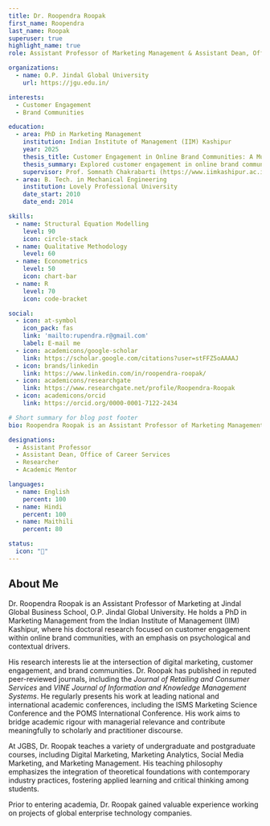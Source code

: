 ```yaml
---
title: Dr. Roopendra Roopak
first_name: Roopendra
last_name: Roopak
superuser: true
highlight_name: true
role: Assistant Professor of Marketing Management & Assistant Dean, Office of Career Services (JGBS)

organizations:
  - name: O.P. Jindal Global University
    url: https://jgu.edu.in/

interests:
  - Customer Engagement
  - Brand Communities

education:
  - area: PhD in Marketing Management
    institution: Indian Institute of Management (IIM) Kashipur
    year: 2025
    thesis_title: Customer Engagement in Online Brand Communities: A Multi-Method Investigation of Psychological Antecedents and Brand Strategies
    thesis_summary: Explored customer engagement in online brand communities by identifying Need for Validation (NFV) as a key psychological driver. Using a mixed-method approach and the SOR framework, the study developed and validated strategies for brands to foster validation-driven engagement and long-term participation.
    supervisor: Prof. Somnath Chakrabarti (https://www.iimkashipur.ac.in/faculty/faculty-directory/somnath-chakrabarti)
  - area: B. Tech. in Mechanical Engineering
    institution: Lovely Professional University
    date_start: 2010
    date_end: 2014

skills:
  - name: Structural Equation Modelling
    level: 90
    icon: circle-stack
  - name: Qualitative Methodology
    level: 60
  - name: Econometrics
    level: 50
    icon: chart-bar
  - name: R
    level: 70
    icon: code-bracket

social:
  - icon: at-symbol
    icon_pack: fas
    link: 'mailto:rupendra.r@gmail.com'
    label: E-mail me
  - icon: academicons/google-scholar
    link: https://scholar.google.com/citations?user=stFFZ5oAAAAJ
  - icon: brands/linkedin
    link: https://www.linkedin.com/in/roopendra-roopak/
  - icon: academicons/researchgate
    link: https://www.researchgate.net/profile/Roopendra-Roopak
  - icon: academicons/orcid
    link: https://orcid.org/0000-0001-7122-2434

# Short summary for blog post footer
bio: Roopendra Roopak is an Assistant Professor of Marketing Management and Assistant Dean at JGBS, specializing in customer engagement and brand communities.

designations:
  - Assistant Professor
  - Assistant Dean, Office of Career Services
  - Researcher
  - Academic Mentor

languages:
  - name: English
    percent: 100
  - name: Hindi
    percent: 100
  - name: Maithili
    percent: 80

status:
  icon: "🌱"
---
```


## About Me
Dr. Roopendra Roopak is an Assistant Professor of Marketing at Jindal Global Business School, O.P. Jindal Global University. He holds a PhD in Marketing Management from the Indian Institute of Management (IIM) Kashipur, where his doctoral research focused on customer engagement within online brand communities, with an emphasis on psychological and contextual drivers.

His research interests lie at the intersection of digital marketing, customer engagement, and brand communities. Dr. Roopak has published in reputed peer-reviewed journals, including the *Journal of Retailing and Consumer Services* and *VINE Journal of Information and Knowledge Management Systems*. He regularly presents his work at leading national and international academic conferences, including the ISMS Marketing Science Conference and the POMS International Conference. His work aims to bridge academic rigour with managerial relevance and contribute meaningfully to scholarly and practitioner discourse.

At JGBS, Dr. Roopak teaches a variety of undergraduate and postgraduate courses, including Digital Marketing, Marketing Analytics, Social Media Marketing, and Marketing Management. His teaching philosophy emphasizes the integration of theoretical foundations with contemporary industry practices, fostering applied learning and critical thinking among students.

Prior to entering academia, Dr. Roopak gained valuable experience working on projects of global enterprise technology companies.
